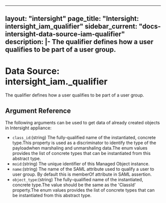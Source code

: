 
---
layout: "intersight"
page_title: "Intersight: intersight_iam_qualifier"
sidebar_current: "docs-intersight-data-source-iam-qualifier"
description: |-
The qualifier defines how a user qualifies to be part of a user group.
---

# Data Source: intersight_iam._qualifier
The qualifier defines how a user qualifies to be part of a user group.
## Argument Reference
The following arguments can be used to get data of already created objects in Intersight appliance:
* `class_id`:(string) The fully-qualified name of the instantiated, concrete type.This property is used as a discriminator to identify the type of the payloadwhen marshaling and unmarshaling data.The enum values provides the list of concrete types that can be instantiated from this abstract type. 
* `moid`:(string) The unique identifier of this Managed Object instance. 
* `name`:(string) The name of the SAML attribute used to qualify a user to user group. By default this is memberOf attribute in SAML assertion. 
* `object_type`:(string) The fully-qualified name of the instantiated, concrete type.The value should be the same as the 'ClassId' property.The enum values provides the list of concrete types that can be instantiated from this abstract type. 
